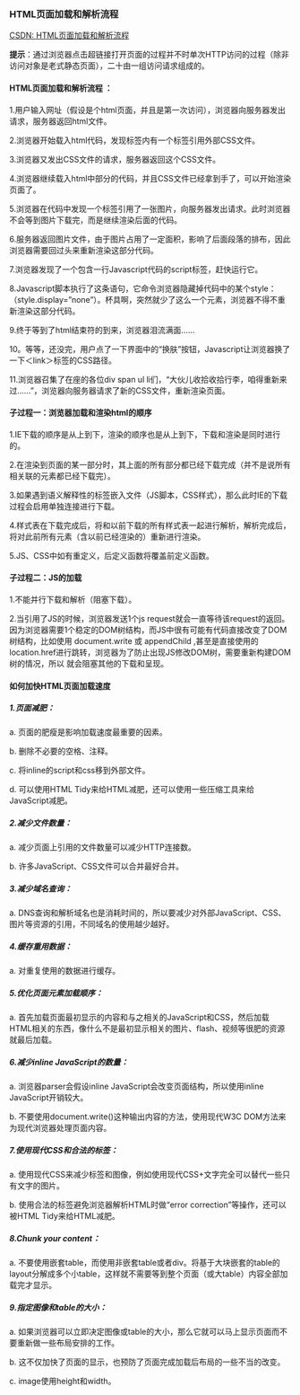 ### HTML页面加载和解析流程

[CSDN: HTML页面加载和解析流程](https://blog.csdn.net/qq_39793127/article/details/78900707)

**提示**：通过浏览器点击超链接打开页面的过程并不时单次HTTP访问的过程（除非访问对象是老式静态页面），二十由一组访问请求组成的。

#### HTML页面加载和解析流程 ：

1.用户输入网址（假设是个html页面，并且是第一次访问），浏览器向服务器发出请求，服务器返回html文件。

2.浏览器开始载入html代码，发现标签内有一个标签引用外部CSS文件。

3.浏览器又发出CSS文件的请求，服务器返回这个CSS文件。

4.浏览器继续载入html中部分的代码，并且CSS文件已经拿到手了，可以开始渲染页面了。

5.浏览器在代码中发现一个标签引用了一张图片，向服务器发出请求。此时浏览器不会等到图片下载完，而是继续渲染后面的代码。

6.服务器返回图片文件，由于图片占用了一定面积，影响了后面段落的排布，因此浏览器需要回过头来重新渲染这部分代码。

7.浏览器发现了一个包含一行Javascript代码的script标签，赶快运行它。

8.Javascript脚本执行了这条语句，它命令浏览器隐藏掉代码中的某个style：（style.display=”none”）。杯具啊，突然就少了这么一个元素，浏览器不得不重新渲染这部分代码。

9.终于等到了html结束符的到来，浏览器泪流满面……

10。等等，还没完，用户点了一下界面中的“换肤”按钮，Javascript让浏览器换了一下＜link＞标签的CSS路径。

11.浏览器召集了在座的各位div span ul li们，“大伙儿收拾收拾行李，咱得重新来过……”，浏览器向服务器请求了新的CSS文件，重新渲染页面。

#### 子过程一：浏览器加载和渲染html的顺序

1.IE下载的顺序是从上到下，渲染的顺序也是从上到下，下载和渲染是同时进行的。

2.在渲染到页面的某一部分时，其上面的所有部分都已经下载完成（并不是说所有相关联的元素都已经下载完）。

3.如果遇到语义解释性的标签嵌入文件（JS脚本，CSS样式），那么此时IE的下载过程会启用单独连接进行下载。

4.样式表在下载完成后，将和以前下载的所有样式表一起进行解析，解析完成后，将对此前所有元素（含以前已经渲染的）重新进行渲染。

5.JS、CSS中如有重定义，后定义函数将覆盖前定义函数。

#### 子过程二：JS的加载

1.不能并行下载和解析（阻塞下载）。

2.当引用了JS的时候，浏览器发送1个js request就会一直等待该request的返回。因为浏览器需要1个稳定的DOM树结构，而JS中很有可能有代码直接改变了DOM树结构，比如使用 document.write 或 appendChild ,甚至是直接使用的location.href进行跳转，浏览器为了防止出现JS修改DOM树，需要重新构建DOM树的情况，所以 就会阻塞其他的下载和呈现。

#### 如何加快HTML页面加载速度

##### 1.页面减肥：

a. 页面的肥瘦是影响加载速度最重要的因素。

b. 删除不必要的空格、注释。

c. 将inline的script和css移到外部文件。

d. 可以使用HTML Tidy来给HTML减肥，还可以使用一些压缩工具来给JavaScript减肥。

##### 2.减少文件数量：

a. 减少页面上引用的文件数量可以减少HTTP连接数。

b. 许多JavaScript、CSS文件可以合并最好合并。

##### 3.减少域名查询：

a. DNS查询和解析域名也是消耗时间的，所以要减少对外部JavaScript、CSS、图片等资源的引用，不同域名的使用越少越好。

##### 4.缓存重用数据：

a. 对重复使用的数据进行缓存。

##### 5.优化页面元素加载顺序：

a. 首先加载页面最初显示的内容和与之相关的JavaScript和CSS，然后加载HTML相关的东西，像什么不是最初显示相关的图片、flash、视频等很肥的资源就最后加载。

##### 6.减少inline JavaScript的数量：

a. 浏览器parser会假设inline JavaScript会改变页面结构，所以使用inline JavaScript开销较大。

b. 不要使用document.write()这种输出内容的方法，使用现代W3C DOM方法来为现代浏览器处理页面内容。

##### 7.使用现代CSS和合法的标签：

a. 使用现代CSS来减少标签和图像，例如使用现代CSS+文字完全可以替代一些只有文字的图片。

b. 使用合法的标签避免浏览器解析HTML时做“error correction”等操作，还可以被HTML Tidy来给HTML减肥。

##### 8.Chunk your content：

a. 不要使用嵌套table，而使用非嵌套table或者div。将基于大块嵌套的table的layout分解成多个小table，这样就不需要等到整个页面（或大table）内容全部加载完才显示。

##### 9.指定图像和table的大小：

a. 如果浏览器可以立即决定图像或table的大小，那么它就可以马上显示页面而不要重新做一些布局安排的工作。

b. 这不仅加快了页面的显示，也预防了页面完成加载后布局的一些不当的改变。

c. image使用height和width。